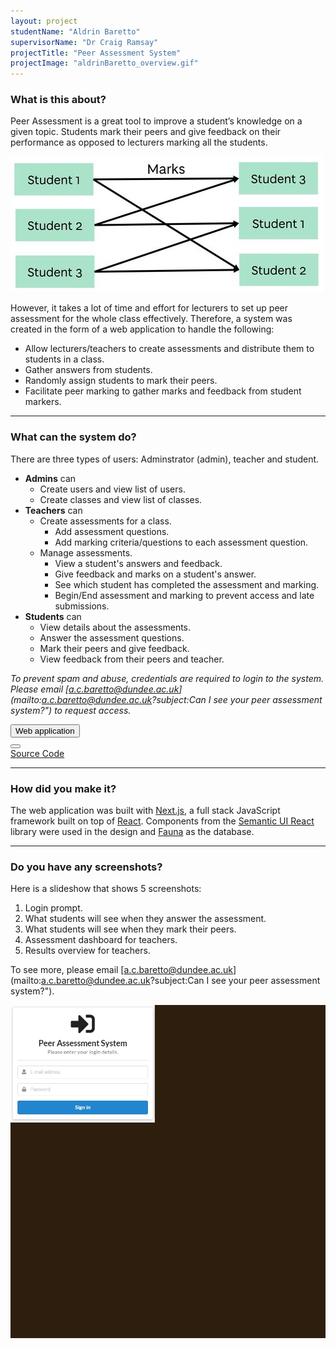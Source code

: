 ```yaml
---
layout: project
studentName: "Aldrin Baretto"
supervisorName: "Dr Craig Ramsay"
projectTitle: "Peer Assessment System"
projectImage: "aldrinBaretto_overview.gif"
---
```

### What is this about?
Peer Assessment is a great tool to improve a student’s knowledge on a given topic. Students mark their peers and give feedback on their performance as opposed to lecturers marking all the students.

![Peer Assessment Diagram](../project_images/aldrinBaretto_diagram.jpg)

However, it takes a lot of time and effort for lecturers to set up peer assessment for the whole class effectively. Therefore, a system was created in the form of a web application to handle the following:
- Allow lecturers/teachers to create assessments and distribute them to students in a class.
- Gather answers from students.
- Randomly assign students to mark their peers.
- Facilitate peer marking to gather marks and feedback from student markers.

---

### What can the system do?

There are three types of users: Adminstrator (admin), teacher and student.

- **Admins** can
  - Create users and view list of users.
  - Create classes and view list of classes.
- **Teachers** can
  - Create assessments for a class.
    - Add assessment questions.
    - Add marking criteria/questions to each assessment question.
  - Manage assessments.
    - View a student's answers and feedback.
    - Give feedback and marks on a student's answer.
    - See which student has completed the assessment and marking.
    - Begin/End assessment and marking to prevent access and late submissions.
- **Students** can
  - View details about the assessments.
  - Answer the assessment questions.
  - Mark their peers and give feedback.
  - View feedback from their peers and teacher.

*To prevent spam and abuse, credentials are required to login to the system. Please email [a.c.baretto@dundee.ac.uk](mailto:a.c.baretto@dundee.ac.uk?subject:Can I see your peer assessment system?") to request access.*

<div class="btn-group" role="group" aria-label="Links to live web application and source code">
  <button type="button" id="btnOpenSystem" class="btn btn-primary" onClick="openSystem()">Web application</button>
  <div class="btn-group" role="group">
    <button id="btnDropdownExtraLinks" type="button" class="btn btn-outline-primary dropdown-toggle" data-bs-toggle="dropdown" aria-haspopup="true" aria-expanded="false"></button>
    <div class="dropdown-menu" aria-labelledby="btnDropdownExtraLinks">
      <a class="dropdown-item" href="https://github.com/FreetimeFM/peer-assessment" target="_blank">Source Code</a>
    </div>
  </div>
</div>

---

### How did you make it?
The web application was built with <a href="https://nextjs.org/" target="_blank">Next.js</a>, a full stack JavaScript framework built on top of <a href="https://reactjs.org/" target="_blank">React</a>. Components from the <a href="https://react.semantic-ui.com/" target="_blank">Semantic UI React</a> library were used in the design and <a href="https://fauna.com/" target="_blank">Fauna</a> as the database.

---

### Do you have any screenshots?
Here is a slideshow that shows 5 screenshots:
1. Login prompt.
2. What students will see when they answer the assessment.
3. What students will see when they mark their peers.
4. Assessment dashboard for teachers.
5. Results overview for teachers.

To see more, please email [a.c.baretto@dundee.ac.uk](mailto:a.c.baretto@dundee.ac.uk?subject:Can I see your peer assessment system?").


![Slideshow](../project_images/aldrinBaretto_slideshow.gif)

<script>
  // Alerts users who click the "Web application" link about the lack of mobile optimisation.
  function openSystem() {
    if (!confirm("The system isn't optimised for mobile browsers. If you're accessing it on a small device, there will be layout issues. Do you still want to continue?")) return;
    window.open("https://test-peer-assess.netlify.app", "_blank");
  }
</script>